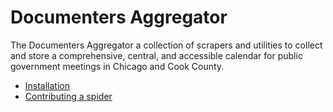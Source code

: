 # Documenters Aggregator

The Documenters Aggregator a collection of scrapers and utilities to collect and store a comprehensive, central, and accessible calendar for public government meetings in Chicago and Cook County.

* [Installation](installation.md)
* [Contributing a spider](contribute-a-spider.md)
